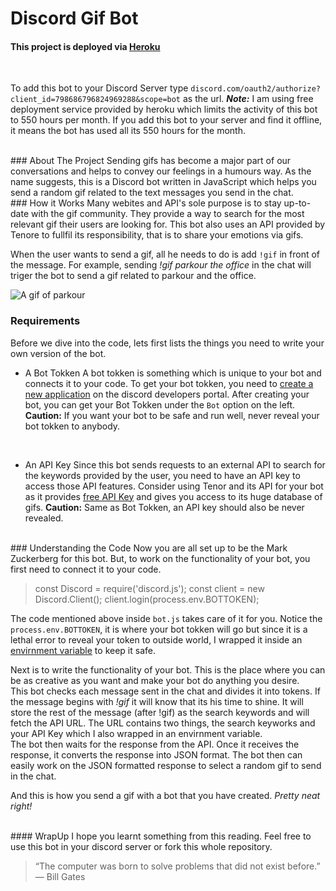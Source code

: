 # Discord Gif Bot

#### This project is deployed via [Heroku](https://dashboard.heroku.com/apps/discord-gif-b0t) 
<br>

To add this bot to your Discord Server type `discord.com/oauth2/authorize?client_id=798686796824969288&scope=bot` as the url.
**_Note:_** I am using free deployment service provided by heroku which limits the activity of this bot to 550 hours per month. If you add this bot to your server and find it offline, it means the bot has used all its 550 hours for the month.

<br>
### About The Project
Sending gifs has become a major part of our conversations and helps to convey our feelings in a humours way.  
As the name suggests, this is a Discord bot written in JavaScript which helps you send a random gif related to the text messages you send in the chat.  


<br>
### How it Works
Many webites and API's sole purpose is to stay up-to-date with the gif community. They provide a way to search for the most relevant gif their users are looking for.  
This bot also uses an API provided by Tenore to fullfil its responsibility, that is to share your emotions via gifs.

When the user wants to send a gif, all he needs to do is add `!gif` in front of the message. For example, sending *!gif parkour the office* in the chat will triger the bot to send a gif related to parkour and the office. 

![A gif of parkour](Images/parkoure.gif)
<br>

### Requirements
Before we dive into the code, lets first lists the things you need to write your own version of the bot.

* A Bot Tokken
A bot tokken is something which is unique to your bot and connects it to your code. To get your bot tokken, you need to [create a new application](https://discord.com/developers/applications) on the discord developers portal. After creating your bot, you can get your Bot Tokken under the `Bot` option on the left.
**Caution:** If you want your bot to be safe and run well, never reveal your bot tokken to anybody.
<br>

* An API Key
Since this bot sends requests to an external API to search for the keywords provided by the user, you need to have an API key to access those API features. Consider using Tenor and its API for your bot as it provides [free API Key](https://tenor.com/gifapi) and gives you access to its huge database of gifs.
**Caution:** Same as Bot Tokken, an API key should also be never revealed.

<br>
### Understanding the Code
Now you are all set up to be the Mark Zuckerberg for this bot. But, to work on the functionality of your bot, you first need to connect it to your code.

>const Discord = require('discord.js');
const client = new Discord.Client();
client.login(process.env.BOTTOKEN); 

The code mentioned above inside `bot.js` takes care of it for you. Notice the `process.env.BOTTOKEN`, it is where your bot tokken will go but since it is a lethal error to reveal your token to outside world, I wrapped it inside an [envirnment variable](https://www.twilio.com/blog/2017/01/how-to-set-environment-variables.html) to keep it safe.

Next is to write the functionality of your bot. This is the place where you can be as creative as you want and make your bot do anything you desire.  
This bot checks each message sent in the chat and divides it into tokens. If the message begins with *!gif* it will know that its his time to shine. It will store the rest of the message (after !gif) as the search keywords and will fetch the API URL. The URL contains two things, the search keyworks and your API Key which I also wrapped in an envirnment variable.  
The bot then waits for the response from the API. Once it receives the response, it converts the response into JSON format. The bot then can easily work on the JSON formatted response to select a random gif to send in the chat.

And this is how you send a gif with a bot that you have created. *Pretty neat right!*

<br>
#### WrapUp
I hope you learnt something from this reading. Feel free to use this bot in your discord server or fork this whole repository. 

>“The computer was born to solve problems that did not exist before.”
— Bill Gates
